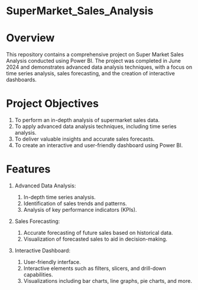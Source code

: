 # SuperMarket_Sales_Analysis
# Overview
This repository contains a comprehensive project on Super Market Sales Analysis conducted using Power BI. The project was completed in June 2024 and demonstrates advanced data analysis techniques, with a focus on time series analysis, sales forecasting, and the creation of interactive dashboards.

# Project Objectives
1. To perform an in-depth analysis of supermarket sales data.
2. To apply advanced data analysis techniques, including time series analysis.
3. To deliver valuable insights and accurate sales forecasts.
4. To create an interactive and user-friendly dashboard using Power BI.
   
# Features
1. Advanced Data Analysis:
   1. In-depth time series analysis.
   2. Identification of sales trends and patterns.
   3. Analysis of key performance indicators (KPIs).
   
2. Sales Forecasting:
   1. Accurate forecasting of future sales based on historical data.
   2. Visualization of forecasted sales to aid in decision-making.
   
3. Interactive Dashboard:
   1. User-friendly interface.
   2. Interactive elements such as filters, slicers, and drill-down capabilities.
   3. Visualizations including bar charts, line graphs, pie charts, and more.

